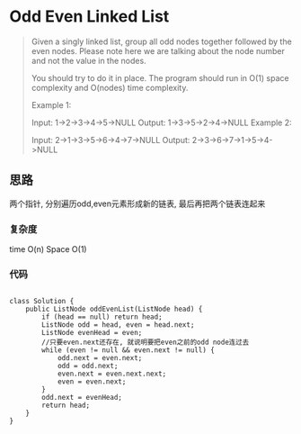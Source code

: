 # Odd Even Linked List

> Given a singly linked list, group all odd nodes together followed by the even nodes. Please note here we are talking about the node number and not the value in the nodes.
> 
> You should try to do it in place. The program should run in O(1) space complexity and O(nodes) time complexity.
> 
> Example 1:
> 
> Input: 1->2->3->4->5->NULL
> Output: 1->3->5->2->4->NULL
> Example 2:
> 
> Input: 2->1->3->5->6->4->7->NULL
> Output: 2->3->6->7->1->5->4->NULL

## 思路
两个指针, 分别遍历odd,even元素形成新的链表, 最后再把两个链表连起来
### 复杂度
time O(n) Space O(1)

### 代码

```

class Solution {
    public ListNode oddEvenList(ListNode head) {
        if (head == null) return head;
        ListNode odd = head, even = head.next;
        ListNode evenHead = even;
        //只要even.next还存在, 就说明要把even之前的odd node连过去
        while (even != null && even.next != null) {
            odd.next = even.next;
            odd = odd.next;
            even.next = even.next.next;
            even = even.next;
        }
        odd.next = evenHead;
        return head;
    } 
}
```